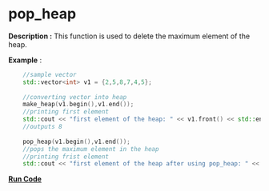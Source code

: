 # pop_heap

**Description :**  This function is used to delete the maximum element of the heap.

**Example** :

```cpp   
    //sample vector
    std::vector<int> v1 = {2,5,8,7,4,5};
    
    //converting vector into heap
    make_heap(v1.begin(),v1.end());
    //printing first element
    std::cout << "first element of the heap: " << v1.front() << std::endl;
    //outputs 8
    
    pop_heap(v1.begin(),v1.end());
    //pops the maximum element in the heap
    //printing frist element
    std::cout << "first element of the heap after using pop_heap: " << v1.front() << std::endl;
```
**[Run Code](https://rextester.com/MWK38216)**
